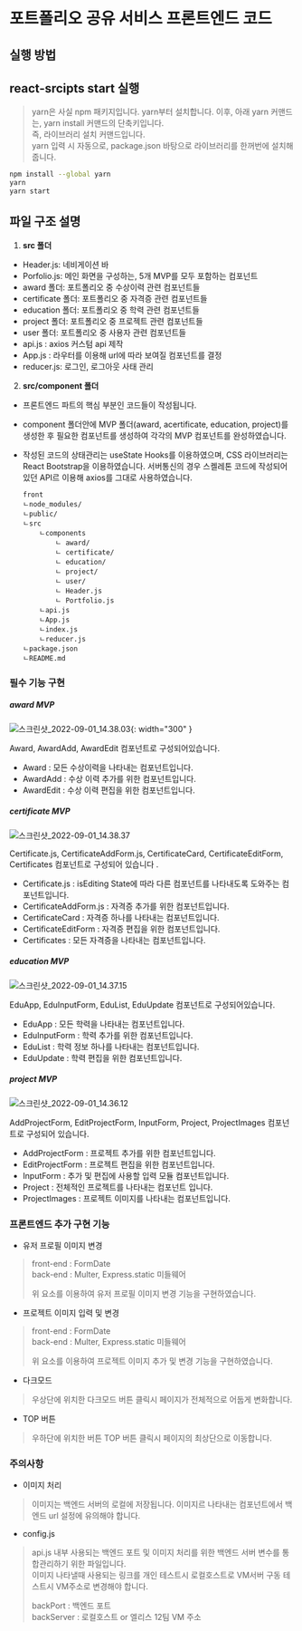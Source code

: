  
# 포트폴리오 공유 서비스 프론트엔드 코드

## 실행 방법

## react-srcipts start 실행
> yarn은 사실 npm 패키지입니다. yarn부터 설치합니다. 
> 이후, 아래 yarn 커맨드는, yarn install 커맨드의 단축키입니다.   
> 즉, 라이브러리 설치 커맨드입니다.  
> yarn 입력 시 자동으로, package.json 바탕으로 라이브러리를 한꺼번에 설치해 줍니다.

  

```bash
npm install --global yarn
yarn
yarn start
```

## 파일 구조 설명


1. **src 폴더**
- Header.js: 네비게이션 바
- Porfolio.js: 메인 화면을 구성하는, 5개 MVP를 모두 포함하는 컴포넌트
- award 폴더: 포트폴리오 중 수상이력 관련 컴포넌트들
- certificate 폴더: 포트폴리오 중 자격증 관련 컴포넌트들
- education 폴더: 포트폴리오 중 학력 관련 컴포넌트들
- project 폴더: 포트폴리오 중 프로젝트 관련 컴포넌트들
- user 폴더: 포트폴리오 중 사용자 관련 컴포넌트들
- api.js : axios 커스텀 api 제작
- App.js : 라우터를 이용해 url에 따라 보여질 컴포넌트를 결정
- reducer.js: 로그인, 로그아웃 사태 관리
2. **src/component 폴더**
- 프론트엔드 파트의 핵심 부분인 코드들이 작성됩니다. 
- component 폴더안에 MVP 폴더(award, acertificate, education, project)를 생성한 후 필요한 컴포넌트를 생성하여 각각의 MVP 컴포넌트를 완성하였습니다.   
- 작성된 코드의 상태관리는 useState Hooks를 이용하였으며, CSS 라이브러리는 React Bootstrap을 이용하였습니다. 서버통신의 경우 스켈레톤 코드에 작성되어있던 API르 이용해 axios를 그대로 사용하였습니다.

	```
	front
	ㄴnode_modules/
	ㄴpublic/
	ㄴsrc
		ㄴcomponents
			ㄴ award/
			ㄴ certificate/
			ㄴ education/
			ㄴ project/
			ㄴ user/
			ㄴ Header.js
			ㄴ Portfolio.js
		ㄴapi.js
		ㄴApp.js
		ㄴindex.js
		ㄴreducer.js
	ㄴpackage.json
	ㄴREADME.md
	```

### 필수 기능 구현

##### award MVP  
![스크린샷_2022-09-01_14.38.03](/uploads/82dcf2208f89d0df52686d816fbf9052/스크린샷_2022-09-01_14.38.03.png){: width="300" }

Award, AwardAdd, AwardEdit 컴포넌트로 구성되어있습니다.
- Award : 모든 수상이력을 나타내는 컴포넌트입니다.
- AwardAdd : 수상 이력 추가를 위한 컴포넌트입니다.
- AwardEdit : 수상 이력 편집을 위한 컴포넌트입니다.  



##### certificate MVP  
![스크린샷_2022-09-01_14.38.37](/uploads/2dcb30771f472e1960a8f1c05d069558/스크린샷_2022-09-01_14.38.37.png)

Certificate.js, CertificateAddForm.js, CertificateCard, CertificateEditForm, Certificates 컴포넌트로 구성되어 있습니다 .
- Certificate.js : isEditing State에 따라 다른 컴포넌트를 나타내도록 도와주는 컴포넌트입니다.
- CertificateAddForm.js : 자격증 추가를 위한 컴포넌트입니다.
- CertificateCard : 자격증 하나를 나타내는 컴포넌트입니다.
- CertificateEditForm : 자격증 편집을 위한 컴포넌트입니다.
- Certificates : 모든 자격증을 나타내는 컴포넌트입니다.



##### education MVP  
![스크린샷_2022-09-01_14.37.15](/uploads/ed8248ca4e2a4704b39df556fd2e13c7/스크린샷_2022-09-01_14.37.15.png)

EduApp, EduInputForm, EduList, EduUpdate 컴포넌트로 구성되어있습니다. 
- EduApp : 모든 학력을 나타내는 컴포넌트입니다.
- EduInputForm : 학력 추가를 위한 컴포넌트입니다.
- EduList : 학력 정보 하나를 나타내는 컴포넌트입니다.
- EduUpdate : 학력 편집을 위한 컴포넌트입니다. 


##### project MVP  
![스크린샷_2022-09-01_14.36.12](/uploads/64793cbe4913366b1e4923cd54e2bd65/스크린샷_2022-09-01_14.36.12.png)

AddProjectForm, EditProjectForm, InputForm, Project, ProjectImages 컴포넌트로 구성되어 있습니다.
- AddProjectForm : 프로젝트 추가를 위한 컴포넌트입니다.
- EditProjectForm : 프로젝트 편집을 위한 컴포넌트입니다.
- InputForm : 추가 및 편집에 사용할 입력 모듈 컴포넌트입니다.
- Project : 전체적인 프로젝트를 나타내는 컴포넌트 입니다.
- ProjectImages : 프로젝트 이미지를 나타내는 컴포넌트입니다.



### 프론트엔드 추가 구현 기능
- 유저 프로필 이미지 변경 
> front-end : FormDate  
> back-end : Multer, Express.static 미들웨어  
> 
> 위 요소를 이용하여 유저 프로필 이미지 변경 기능을 구현하였습니다. 
- 프로젝트 이미지 입력 및 변경  
> front-end : FormDate  
> back-end : Multer, Express.static 미들웨어  
> 
> 위 요소를 이용하여 프로젝트 이미지 추가 및 변경 기능을 구현하였습니다.
- 다크모드
> 우상단에 위치한 다크모드 버튼 클릭시 페이지가 전체적으로 어둡게 변화합니다. 
- TOP 버튼
> 우하단에 위치한 버튼 TOP 버튼 클릭시 페이지의 최상단으로 이동합니다.

### 주의사항
- 이미지 처리
>이미지는 백엔드 서버의 로컬에 저장됩니다. 이미지르 나타내는 컴포넌트에서 백엔드 url 설정에 유의해야 합니다. 
- config.js
>api.js 내부 사용되는 백엔드 포트 및 이미지 처리를 위한 백엔드 서버 변수를 통합관리하기 위한 파일입니다.  
>이미지 나타낼때 사용되는 링크를 개인 테스트시 로컬호스트로 VM서버 구동 테스트시 VM주소로 변경해야 합니다.   
>
>backPort : 백엔드 포트  
>backServer : 로컬호스트 or 엘리스 12팀 VM 주소
